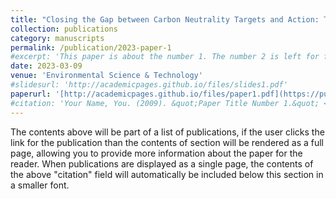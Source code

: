 ```yaml
---
title: "Closing the Gap between Carbon Neutrality Targets and Action: Technology Solutions for China’s Key Energy-Intensive Sectors"
collection: publications
category: manuscripts
permalink: /publication/2023-paper-1
#excerpt: 'This paper is about the number 1. The number 2 is left for future work.'
date: 2023-03-09
venue: 'Environmental Science & Technology'
#slidesurl: 'http://academicpages.github.io/files/slides1.pdf'
paperurl: '[http://academicpages.github.io/files/paper1.pdf](https://pubs.acs.org/doi/10.1021/acs.est.2c08171)'
#citation: 'Your Name, You. (2009). &quot;Paper Title Number 1.&quot; <i>Journal 1</i>. 1(1).'
---
```


The contents above will be part of a list of publications, if the user clicks the link for the publication than the contents of section will be rendered as a full page, allowing you to provide more information about the paper for the reader. When publications are displayed as a single page, the contents of the above "citation" field will automatically be included below this section in a smaller font.
